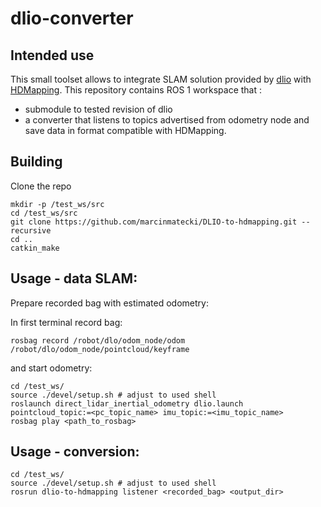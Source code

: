 # dlio-converter

## Intended use 

This small toolset allows to integrate SLAM solution provided by [dlio](https://github.com/vectr-ucla/direct_lidar_inertial_odometry) with [HDMapping](https://github.com/MapsHD/HDMapping).
This repository contains ROS 1 workspace that :
  - submodule to tested revision of dlio
  - a converter that listens to topics advertised from odometry node and save data in format compatible with HDMapping.


## Building

Clone the repo
```shell
mkdir -p /test_ws/src
cd /test_ws/src
git clone https://github.com/marcinmatecki/DLIO-to-hdmapping.git --recursive
cd ..
catkin_make
```

## Usage - data SLAM:

Prepare recorded bag with estimated odometry:

In first terminal record bag:
```shell
rosbag record /robot/dlo/odom_node/odom /robot/dlo/odom_node/pointcloud/keyframe
```

and start odometry:
```shell 
cd /test_ws/
source ./devel/setup.sh # adjust to used shell
roslaunch direct_lidar_inertial_odometry dlio.launch pointcloud_topic:=<pc_topic_name> imu_topic:=<imu_topic_name>
rosbag play <path_to_rosbag>
```

## Usage - conversion:

```shell
cd /test_ws/
source ./devel/setup.sh # adjust to used shell
rosrun dlio-to-hdmapping listener <recorded_bag> <output_dir>
```
